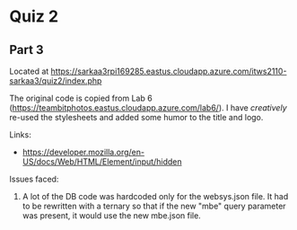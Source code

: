 # Quiz 2



## Part 3
Located at https://sarkaa3rpi169285.eastus.cloudapp.azure.com/itws2110-sarkaa3/quiz2/index.php

The original code is copied from Lab 6 (https://teambitphotos.eastus.cloudapp.azure.com/lab6/). I have *creatively* re-used the stylesheets and added some humor to the title and logo.

Links:

* https://developer.mozilla.org/en-US/docs/Web/HTML/Element/input/hidden

Issues faced:

1. A lot of the DB code was hardcoded only for the websys.json file. It had to be rewritten with a ternary so that if the new "mbe" query parameter was present, it would use the new mbe.json file.